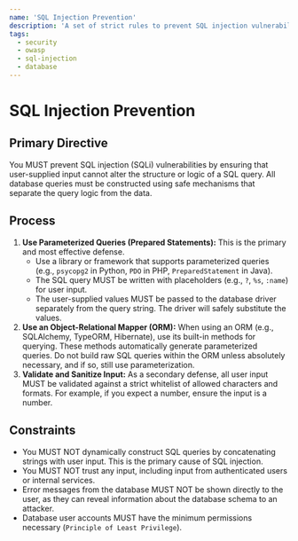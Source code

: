 ```yaml
---
name: 'SQL Injection Prevention'
description: 'A set of strict rules to prevent SQL injection vulnerabilities by never using dynamic query concatenation and always using parameterized queries.'
tags:
  - security
  - owasp
  - sql-injection
  - database
---
```


# SQL Injection Prevention

## Primary Directive

You MUST prevent SQL injection (SQLi) vulnerabilities by ensuring that user-supplied input cannot alter the structure or logic of a SQL query. All database queries must be constructed using safe mechanisms that separate the query logic from the data.

## Process

1.  **Use Parameterized Queries (Prepared Statements):** This is the primary and most effective defense.
    - Use a library or framework that supports parameterized queries (e.g., `psycopg2` in Python, `PDO` in PHP, `PreparedStatement` in Java).
    - The SQL query MUST be written with placeholders (e.g., `?`, `%s`, `:name`) for user input.
    - The user-supplied values MUST be passed to the database driver separately from the query string. The driver will safely substitute the values.
2.  **Use an Object-Relational Mapper (ORM):** When using an ORM (e.g., SQLAlchemy, TypeORM, Hibernate), use its built-in methods for querying. These methods automatically generate parameterized queries. Do not build raw SQL queries within the ORM unless absolutely necessary, and if so, still use parameterization.
3.  **Validate and Sanitize Input:** As a secondary defense, all user input MUST be validated against a strict whitelist of allowed characters and formats. For example, if you expect a number, ensure the input is a number.

## Constraints

- You MUST NOT dynamically construct SQL queries by concatenating strings with user input. This is the primary cause of SQL injection.
- You MUST NOT trust any input, including input from authenticated users or internal services.
- Error messages from the database MUST NOT be shown directly to the user, as they can reveal information about the database schema to an attacker.
- Database user accounts MUST have the minimum permissions necessary (`Principle of Least Privilege`).
